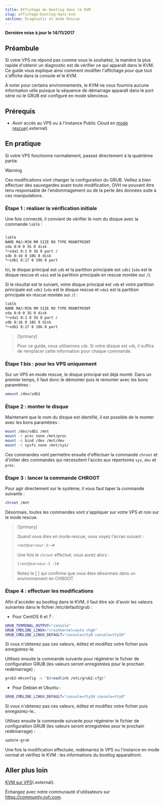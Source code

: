 ```yaml
---
title: Affichage du bootlog dans le KVM
slug: affichage-bootlog-dans-kvm
section: Diagnostic et mode Rescue
---
```


**Dernière mise à jour le 14/11/2017**

## Préambule

Si votre VPS ne répond pas comme vous le souhaitez, la manière la plus rapide d'obtenir un diagnostic est de vérifier ce qui apparaît dans le KVM. Ce guide vous explique ainsi comment modifier l'affichage pour que tout s'affiche dans la console et le KVM.

À noter pour certains environnements, le KVM ne vous fournira aucune information utile puisque la séquence de démarrage apparaît dans le port série où le GRUB est configuré en mode silencieux.


## Prérequis

- Avoir accès au VPS ou à l'instance Public Cloud en [mode rescue](../mode-rescue-vps/){.external}


## En pratique

Si votre VPS fonctionne normalement, passez directement à la quatrième partie.

> [!warning]
>
> Ces modifications vont changer la configuration du GRUB. Veillez à bien effectuer des sauvegardes avant toute modification, OVH ne pouvant être tenu responsable de l'endommagement ou de la perte des données suite à ces manipulations.
>


### Étape 1 : réaliser la vérification initiale


Une fois connecté, il convient de vérifier le nom du disque avec la commande `lsblk` :

```sh

lsblk
NAME MAJ:MIN RM SIZE RO TYPE MOUNTPOINT
sda 8:0 0 3G 0 disk
└─sda1 8:1 0 3G 0 part /
sdb 8:16 0 10G 0 disk
└─sdb1 8:17 0 10G 0 part
```

Ici, le disque principal est `sdb` et la partition principale est `sdb1` (`sda` est le disque rescue et `sda1` est la partition principale en rescue montée sur `/`).


Si le résultat est le suivant, votre disque principal est `vdb` et votre partition principale est `vdb1` (`vda` est le disque rescue et `vda1` est la partition principale en rescue montée sur `/`) :

```sh
lsblk
NAME MAJ:MIN RM SIZE RO TYPE MOUNTPOINT
vda 8:0 0 3G 0 disk
└─vda1 8:1 0 3G 0 part /
vdb 8:16 0 10G 0 disk
└─vdb1 8:17 0 10G 0 part
```

>
>[!primary]
>
> Pour ce guide, nous utiliserons `sdb`. Si votre disque est `vdb`, il suffira de remplacer cette information pour chaque commande.
>

### Étape 1 bis : pour les VPS uniquement

Sur un VPS en mode rescue, le disque principal est déjà monté. Dans un premier temps, Il faut donc le démonter puis le remonter avec les bons paramètres :

```sh
umount /dev/sdb1
```

### Étape 2 : monter le disque

Maintenant que le nom du disque est identifié, il est possible de le monter avec les bons paramètres :

```sh
mount /dev/sdb1 /mnt
mount -t proc none /mnt/proc
mount -o bind /dev /mnt/dev
mount -t sysfs none /mnt/sys/
```

Ces commandes vont permettre ensuite d'effectuer la commande `chroot` et d'initier des commandes qui nécessitent l'accès aux répertoires `sys`, `dev` et `proc`.

### Étape 3 : lancer la commande CHROOT

Pour agir directement sur le système, il vous faut taper la commande suivante :

```sh
chroot /mnt
```

Désormais, toutes les commandes vont s'appliquer sur votre VPS et non sur le mode rescue.

> [!primary]
>
> Quand vous êtes en mode rescue, vous voyez l'écran suivant :
> 
> ```sh 
> root@serveur-3:~#
> ```
> 
> Une fois le `chroot` effectué, vous aurez alors :
> 
> ```sh
> [root@serveur-3 ~]#
> ```
> 
> Notez le [ ] qui confirme que vous êtes désormais dans un environnement en CHROOT.
>
>

### Étape 4 : effectuer les modifications

Afin d'accéder au bootlog dans le KVM, il faut être sûr d'avoir les valeurs suivantes dans le fichier /etc/default/grub :

- Pour CentOS 6 et 7 :

```sh
GRUB_TERMINAL_OUTPUT="console"
GRUB_CMDLINE_LINUX="crashkernel=auto rhgb"
GRUB_CMDLINE_LINUX_DEFAULT="console=tty0 console=ttyS0"
```

Si vous n'obtenez pas ces valeurs, éditez et modifiez votre fichier puis enregistrez-le.

Utilisez ensuite la commande suivante pour régénérer le fichier de configuration GRUB (les valeurs seront enregistrées pour le prochain redémarrage) :

```sh
grub2-mkconfig -o "$(readlink /etc/grub2.cfg)"
```

- Pour Debian et Ubuntu :

```sh
GRUB_CMDLINE_LINUX_DEFAULT="console=ttyS0 console=tty0"
```

Si vous n'obtenez pas ces valeurs, éditez et modifiez votre fichier puis enregistrez-le..

Utilisez ensuite la commande suivante pour régénérer le fichier de configuration GRUB (les valeurs seront enregistrées pour le prochain redémarrage) :

```sh
update-grub
```

Une fois la modification effectuée, redémarrez le VPS ou l'instance en mode normal et vérifiez le KVM : les informations du bootlog apparaîtront.


## Aller plus loin

[KVM sur VPS](https://docs.ovh.com/fr/vps/utilisation-kvm-sur-vps){.external}.

Échangez avec notre communauté d'utilisateurs sur <https://community.ovh.com>.